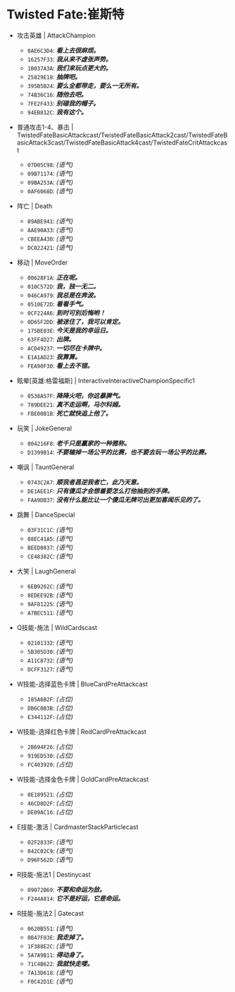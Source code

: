 # Twisted Fate:崔斯特

- 攻击英雄 | AttackChampion
  - `0AE6C3D4`: ***看上去很麻烦。***
  - `16257F33`: ***我从来不虚张声势。***
  - `1B037A3A`: ***我们来玩点更大的。***
  - `25829E18`: ***抽牌吧。***
  - `395B5B24`: ***要么全都带走，要么一无所有。***
  - `74B36C16`: ***随他去吧。***
  - `7FE2F433`: ***别碰我的帽子。***
  - `94EB812C`: ***我有这个。***

- 普通攻击1-4、暴击 | TwistedFateBasicAttackcast/TwistedFateBasicAttack2cast/TwistedFateBasicAttack3cast/TwistedFateBasicAttack4cast/TwistedFateCritAttackcast
  - `07D05C98`: *(语气)*
  - `09B71174`: *(语气)*
  - `09BA253A`: *(语气)*
  - `0AF6068D`: *(语气)*

- 阵亡 | Death
  - `09ABE941`: *(语气)*
  - `AAE90A33`: *(语气)*
  - `CBEEA430`: *(语气)*
  - `DC022421`: *(语气)*

- 移动 | MoveOrder
  - `00628F1A`: ***正在呢。***
  - `010C572D`: ***我，独一无二。***
  - `046CA979`: ***我总是在奔波。***
  - `0510E72D`: ***看看手气。***
  - `0CF224A6`: ***到时可别后悔哟！***
  - `0D65F2DD`: ***被迷住了，我可以肯定。***
  - `175BE03E`: ***今天是我的幸运日。***
  - `63FF4D27`: ***出牌。***
  - `ACD49237`: ***一切尽在卡牌中。***
  - `E1A1AD23`: ***我算算。***
  - `FEA90F30`: ***看上去不错。***

- 眩晕[英雄:格雷福斯] | InteractiveInteractiveChampionSpecific1
  - `0538A57F`: ***降降火吧，你这暴脾气。***
  - `789DEE21`: ***真不走运啊，马尔科姆。***
  - `FBE00B1B`: ***死亡就快追上他了。***

- 玩笑 | JokeGeneral
  - `004216F8`: ***老千只是赢家的一种雅称。***
  - `D1399B14`: ***不要输掉一场公平的比赛，也不要去玩一场公平的比赛。***

- 嘲讽 | TauntGeneral
  - `0743C2A7`: ***顺我者昌逆我者亡，此乃天意。***
  - `DE1AEE1F`: ***只有傻瓜才会想着要怎么打他抽到的手牌。***
  - `FAA9DB37`: ***没有什么能比让一个傻瓜无牌可出更加喜闻乐见的了。***

- 跳舞 | DanceSpecial
  - `03F31C1C`: *(语气)*
  - `08EC41A5`: *(语气)*
  - `BEED0837`: *(语气)*
  - `CE48382C`: *(语气)*

- 大笑 | LaughGeneral
  - `6EB9262C`: *(语气)*
  - `8EDEE92B`: *(语气)*
  - `9AF81225`: *(语气)*
  - `A7BEC511`: *(语气)*

- Q技能-施法 | WildCardscast
  - `02101332`: *(语气)*
  - `5B305D30`: *(语气)*
  - `A11C8732`: *(语气)*
  - `DCFF3127`: *(语气)*

- W技能-选择蓝色卡牌 | BlueCardPreAttackcast
  - `185A6B2F`: *(占位)*
  - `DB6C0B3B`: *(占位)*
  - `E344112F`: *(占位)*

- W技能-选择红色卡牌 | RedCardPreAttackcast
  - `2B694F26`: *(占位)*
  - `919ED530`: *(占位)*
  - `FC403920`: *(占位)*

- W技能-选择金色卡牌 | GoldCardPreAttackcast
  - `0E189521`: *(占位)*
  - `46CD8D2F`: *(占位)*
  - `DE09AC16`: *(占位)*

- E技能-激活 | CardmasterStackParticlecast
  - `02F2833F`: *(语气)*
  - `042C02C9`: *(语气)*
  - `D96F562D`: *(语气)*

- R技能-施法1 | Destinycast
  - `09072B69`: ***不要和命运为敌。***
  - `F244A814`: ***它不是好运，它是命运。***

- R技能-施法2 | Gatecast
  - `0620B551`: *(语气)*
  - `0B47F83E`: ***我走掉了。***
  - `1F388E2C`: *(语气)*
  - `5A7A9B11`: ***得动身了。***
  - `71C4B622`: ***我就快走喽。***
  - `7A13D618`: *(语气)*
  - `F0C42D1E`: *(语气)*